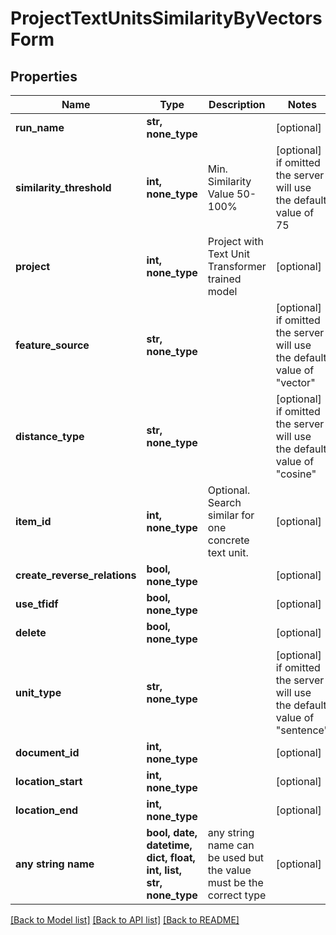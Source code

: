 # ProjectTextUnitsSimilarityByVectorsForm


## Properties
Name | Type | Description | Notes
------------ | ------------- | ------------- | -------------
**run_name** | **str, none_type** |  | [optional] 
**similarity_threshold** | **int, none_type** | Min. Similarity Value 50-100% | [optional]  if omitted the server will use the default value of 75
**project** | **int, none_type** | Project with Text Unit Transformer trained model | [optional] 
**feature_source** | **str, none_type** |  | [optional]  if omitted the server will use the default value of "vector"
**distance_type** | **str, none_type** |  | [optional]  if omitted the server will use the default value of "cosine"
**item_id** | **int, none_type** | Optional. Search similar for one concrete text unit. | [optional] 
**create_reverse_relations** | **bool, none_type** |  | [optional] 
**use_tfidf** | **bool, none_type** |  | [optional] 
**delete** | **bool, none_type** |  | [optional] 
**unit_type** | **str, none_type** |  | [optional]  if omitted the server will use the default value of "sentence"
**document_id** | **int, none_type** |  | [optional] 
**location_start** | **int, none_type** |  | [optional] 
**location_end** | **int, none_type** |  | [optional] 
**any string name** | **bool, date, datetime, dict, float, int, list, str, none_type** | any string name can be used but the value must be the correct type | [optional]

[[Back to Model list]](../README.md#documentation-for-models) [[Back to API list]](../README.md#documentation-for-api-endpoints) [[Back to README]](../README.md)


